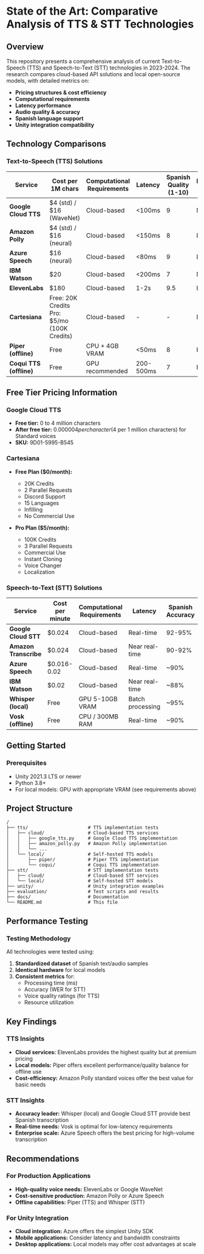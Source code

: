 # State of the Art: Comparative Analysis of TTS & STT Technologies


## Overview

This repository presents a comprehensive analysis of current Text-to-Speech (TTS) and Speech-to-Text (STT) technologies in 2023-2024. The research compares cloud-based API solutions and local open-source models, with detailed metrics on:

- **Pricing structures & cost efficiency**
- **Computational requirements**
- **Latency performance**  
- **Audio quality & accuracy**
- **Spanish language support**
- **Unity integration compatibility**

## Technology Comparisons

### Text-to-Speech (TTS) Solutions

| **Service** | **Cost per 1M chars** | **Computational Requirements** | **Latency** | **Spanish Quality (1-10)** | **Implementation Complexity** |
|-------------|-------------------|---------------------------|------------|---------------------|--------------------------|
| **Google Cloud TTS** | $4 (std) / $16 (WaveNet) | Cloud-based | <100ms | 9 | Medium |
| **Amazon Polly** | $4 (std) / $16 (neural) | Cloud-based | <150ms | 8 | Low |
| **Azure Speech** | $16 (neural) | Cloud-based | <80ms | 9 | Low |
| **IBM Watson** | $20 | Cloud-based | <200ms | 7 | Medium |
| **ElevenLabs** | $180 | Cloud-based | 1-2s | 9.5 | Low |
| **Cartesiana** | Free: 20K Credits<br>Pro: $5/mo (100K Credits) | Cloud-based | - | - | Low |
| **Piper (offline)** | Free | CPU + 4GB VRAM | <50ms | 8 | High |
| **Coqui TTS (offline)** | Free | GPU recommended | 200-500ms | 7 | High |

## Free Tier Pricing Information

### Google Cloud TTS
- **Free tier:** 0 to 4 million characters
- **After free tier:** $0.000004 per character ($4 per 1 million characters) for Standard voices
- **SKU:** 9D01-5995-B545

### Cartesiana
- **Free Plan ($0/month):** 
  - 20K Credits
  - 2 Parallel Requests
  - Discord Support
  - 15 Languages
  - Infilling
  - No Commercial Use
  
- **Pro Plan ($5/month):**
  - 100K Credits
  - 3 Parallel Requests
  - Commercial Use
  - Instant Cloning
  - Voice Changer
  - Localization

### Speech-to-Text (STT) Solutions

| **Service** | **Cost per minute** | **Computational Requirements** | **Latency** | **Spanish Accuracy** | **Implementation Complexity** |
|-------------|-------------------|---------------------------|------------|---------------------|--------------------------|
| **Google Cloud STT** | $0.024 | Cloud-based | Real-time | 92-95% | Medium |
| **Amazon Transcribe** | $0.024 | Cloud-based | Near real-time | 90-92% | Low |
| **Azure Speech** | $0.016-0.02 | Cloud-based | Real-time | ~90% | Low |
| **IBM Watson** | $0.02 | Cloud-based | Near real-time | ~88% | Medium |
| **Whisper (local)** | Free | GPU 5-10GB VRAM | Batch processing | ~95% | High |
| **Vosk (offline)** | Free | CPU / 300MB RAM | Real-time | ~90% | Medium |

## Getting Started

### Prerequisites

- Unity 2021.3 LTS or newer
- Python 3.8+
- For local models: GPU with appropriate VRAM (see requirements above)


## Project Structure

```
/
├── tts/                      # TTS implementation tests
│   ├── cloud/                # Cloud-based TTS services
│   │   ├── google_tts.py     # Google Cloud TTS implementation
│   │   ├── amazon_polly.py   # Amazon Polly implementation
│   │   └── ...
│   └── local/                # Self-hosted TTS models
│       ├── piper/            # Piper TTS implementation
│       └── coqui/            # Coqui TTS implementation
├── stt/                      # STT implementation tests
│   ├── cloud/                # Cloud-based STT services
│   └── local/                # Self-hosted STT models
├── unity/                    # Unity integration examples
├── evaluation/               # Test scripts and results
├── docs/                     # Documentation
└── README.md                 # This file
```

## Performance Testing

### Testing Methodology

All technologies were tested using:
1. **Standardized dataset** of Spanish text/audio samples
2. **Identical hardware** for local models
3. **Consistent metrics** for:
   - Processing time (ms)
   - Accuracy (WER for STT)
   - Voice quality ratings (for TTS)
   - Resource utilization

## Key Findings

### TTS Insights
- **Cloud services:** ElevenLabs provides the highest quality but at premium pricing
- **Local models:** Piper offers excellent performance/quality balance for offline use
- **Cost-efficiency:** Amazon Polly standard voices offer the best value for basic needs

### STT Insights
- **Accuracy leader:** Whisper (local) and Google Cloud STT provide best Spanish transcription
- **Real-time needs:** Vosk is optimal for low-latency requirements
- **Enterprise scale:** Azure Speech offers the best pricing for high-volume transcription

## Recommendations

### For Production Applications
- **High-quality voice needs:** ElevenLabs or Google WaveNet
- **Cost-sensitive production:** Amazon Polly or Azure Speech
- **Offline capabilities:** Piper (TTS) and Whisper (STT)

### For Unity Integration
- **Cloud integration:** Azure offers the simplest Unity SDK
- **Mobile applications:** Consider latency and bandwidth constraints
- **Desktop applications:** Local models may offer cost advantages at scale
